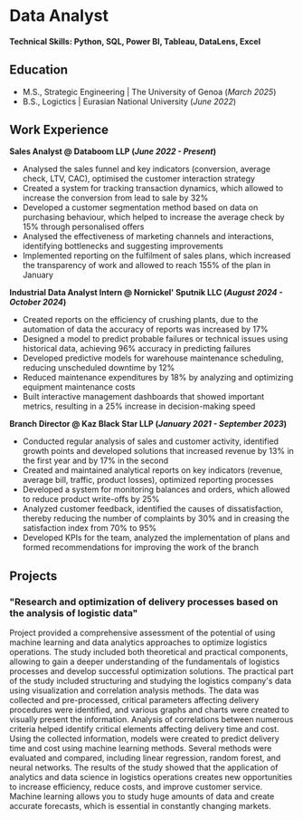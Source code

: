 # Data Analyst

#### Technical Skills: Python, SQL, Power BI, Tableau, DataLens, Excel

## Education						       		
- M.S., Strategic Engineering	| The University of Genoa (_March 2025_)	 			        		
- B.S., Logictics | Eurasian National University (_June 2022_)

## Work Experience
**Sales Analyst @ Databoom LLP (_June 2022 - Present_)**
- Analysed the sales funnel and key indicators (conversion, average check, LTV, CAC), optimised the customer interaction strategy
- Created a system for tracking transaction dynamics, which allowed to increase the conversion from lead to sale by 32%
- Developed a customer segmentation method based on data on purchasing behaviour, which helped to increase the average check by 15% through
personalised offers
- Analysed the effectiveness of marketing channels and interactions, identifying bottlenecks and suggesting improvements
- Implemented reporting on the fulfilment of sales plans, which increased the transparency of work and allowed to reach 155% of the plan in January

**Industrial Data Analyst Intern @ Nornickel' Sputnik LLC (_August 2024 - October 2024_)**
- Crеated reports on the efficiency of crushing plants, due to the automation of data the accuracy of reports was increased by 17%
- Designed a model to predict probable failures or technical issues using historical data, achieving 96% accuracy in predicting failures
- Developed predictive models for warehouse maintenance scheduling, reducing unscheduled downtime by 12%
- Reducеd maintenance expenditures by 18% by analyzing and optimizing equipment maintenance costs
- Built interactive management dashboards that showed important metrics, resulting in a 25% increase in decision-making speed

**Branch Director @ Kaz Black Star LLP (_January 2021 - September 2023_)**
- Conducted regular analysis of sales and customer activity, identified growth points and developed solutions that increased revenue by 13% in the first year and by 17% in the second
- Created and maintained analytical reports on key indicators (revenue, average bill, traffic, product losses), optimized reporting processes
- Developed a system for monitoring balances and orders, which allowed to reduce product write-offs by 25%
- Analyzed customer feedback, identified the causes of dissatisfaction, thereby reducing the number of complaints by 30% and in creasing the satisfaction index from
70% to 95%
- Developed KPIs for the team, analyzed the implementation of plans and formed recommendations for improving the work of the branch

## Projects
### "Research and optimization of delivery processes based on the analysis of logistic data"

Project provided a comprehensive assessment of the potential of using machine learning and data analytics approaches to optimize logistics operations. The study included both theoretical and practical components, allowing to gain a deeper understanding of the fundamentals of logistics processes and develop successful optimization solutions.
The practical part of the study included structuring and studying the logistics company's data using visualization and correlation analysis methods. The data was collected and pre-processed, critical parameters affecting delivery procedures were identified, and various graphs and charts were created to visually present the information. Analysis of correlations between numerous criteria helped identify critical elements affecting delivery time and cost.
Using the collected information, models were created to predict delivery time and cost using machine learning methods. Several methods were evaluated and compared, including linear regression, random forest, and neural networks. The results of the study showed that the application of analytics and data science in logistics operations creates new opportunities to increase efficiency, reduce costs, and improve customer service. Machine learning allows you to study huge amounts of data and create accurate forecasts, which is essential in constantly changing markets.
